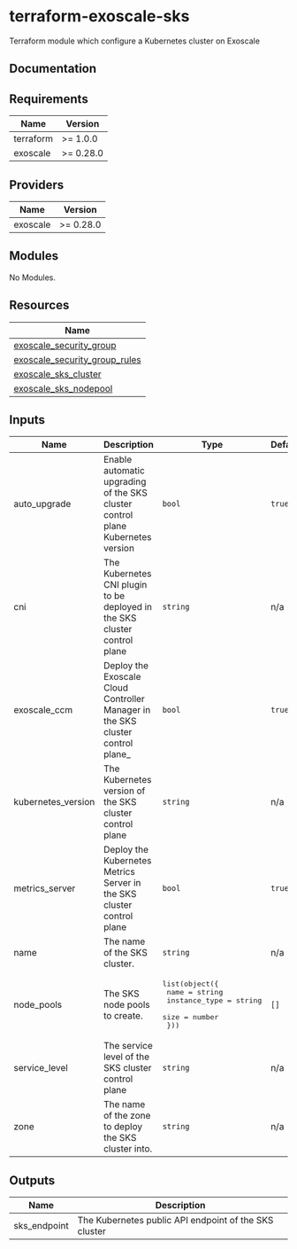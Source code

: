 # terraform-exoscale-sks

Terraform module which configure a Kubernetes cluster on Exoscale

## Documentation

<!-- BEGINNING OF PRE-COMMIT-TERRAFORM DOCS HOOK -->
## Requirements

| Name | Version |
|------|---------|
| terraform | >= 1.0.0 |
| exoscale | >= 0.28.0 |

## Providers

| Name | Version |
|------|---------|
| exoscale | >= 0.28.0 |

## Modules

No Modules.

## Resources

| Name |
|------|
| [exoscale_security_group](https://registry.terraform.io/providers/exoscale/exoscale/0.28.0/docs/resources/security_group) |
| [exoscale_security_group_rules](https://registry.terraform.io/providers/exoscale/exoscale/0.28.0/docs/resources/security_group_rules) |
| [exoscale_sks_cluster](https://registry.terraform.io/providers/exoscale/exoscale/0.28.0/docs/resources/sks_cluster) |
| [exoscale_sks_nodepool](https://registry.terraform.io/providers/exoscale/exoscale/0.28.0/docs/resources/sks_nodepool) |

## Inputs

| Name | Description | Type | Default | Required |
|------|-------------|------|---------|:--------:|
| auto\_upgrade | Enable automatic upgrading of the SKS cluster control plane Kubernetes version | `bool` | `true` | no |
| cni | The Kubernetes CNI plugin to be deployed in the SKS cluster control plane | `string` | n/a | yes |
| exoscale\_ccm | Deploy the Exoscale Cloud Controller Manager in the SKS cluster control plane\_ | `bool` | `true` | no |
| kubernetes\_version | The Kubernetes version of the SKS cluster control plane | `string` | n/a | yes |
| metrics\_server | Deploy the Kubernetes Metrics Server in the SKS cluster control plane | `bool` | `true` | no |
| name | The name of the SKS cluster. | `string` | n/a | yes |
| node\_pools | The SKS node pools to create. | <pre>list(object({<br>    name          = string<br>    instance_type = string<br>    size          = number<br>  }))</pre> | `[]` | no |
| service\_level | The service level of the SKS cluster control plane | `string` | n/a | yes |
| zone | The name of the zone to deploy the SKS cluster into. | `string` | n/a | yes |

## Outputs

| Name | Description |
|------|-------------|
| sks\_endpoint | The Kubernetes public API endpoint of the SKS cluster |
<!-- END OF PRE-COMMIT-TERRAFORM DOCS HOOK -->
